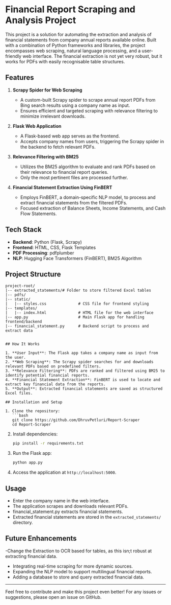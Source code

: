 # Financial Report Scraping and Analysis Project

This project is a solution for automating the extraction and analysis of financial statements from company annual reports available online. Built with a combination of Python frameworks and libraries, the project encompasses web scraping, natural language processing, and a user-friendly web interface.
The financial extraction is not yet very robust, but it works for PDFs with easily recognisable table structures.

## Features

1. **Scrapy Spider for Web Scraping**
   - A custom-built Scrapy spider to scrape annual report PDFs from Bing search results using a company name as input.
   - Ensures efficient and targeted scraping with relevance filtering to minimize irrelevant downloads.

2. **Flask Web Application**
   - A Flask-based web app serves as the frontend.
   - Accepts company names from users, triggering the Scrapy spider in the backend to fetch relevant PDFs.

3. **Relevance Filtering with BM25**
   - Utilizes the BM25 algorithm to evaluate and rank PDFs based on their relevance to financial report queries.
   - Only the most pertinent files are processed further.

4. **Financial Statement Extraction Using FinBERT**
   - Employs FinBERT, a domain-specific NLP model, to process and extract financial statements from the filtered PDFs.
   - Focused extraction of Balance Sheets, Income Statements, and Cash Flow Statements.

## Tech Stack

- **Backend**: Python (Flask, Scrapy)
- **Frontend**: HTML, CSS, Flask Templates
- **PDF Processing**: pdfplumber
- **NLP**: Hugging Face Transformers (FinBERT), BM25 Algorithm

## Project Structure

```
project-root/
|-- extracted_statements/# Folder to store filtered Excel tables
|-- pdfs/
|-- static/
|   |-- styles.css              # CSS file for frontend styling
|-- templates/
|   |-- index.html              # HTML file for the web interface
|-- app.py                      # Main Flask app for handling frontend/backend
|-- financial_statement.py      # Backend script to process and extract data


## How It Works

1. **User Input**: The Flask app takes a company name as input from the user.
2. **Web Scraping**: The Scrapy spider searches for and downloads relevant PDFs based on predefined filters.
3. **Relevance Filtering**: PDFs are ranked and filtered using BM25 to identify potential financial reports.
4. **Financial Statement Extraction**: FinBERT is used to locate and extract key financial data from the reports.
5. **Output**: Extracted financial statements are saved as structured Excel files.

## Installation and Setup

1. Clone the repository:
   ```bash
   git clone https://github.com/DhruvPetluri/Report-Scraper
   cd Report-Scraper
   ```

2. Install dependencies:
   ```bash
   pip install -r requirements.txt
   ```

3. Run the Flask app:
   ```bash
   python app.py
   ```

4. Access the application at `http://localhost:5000`.

## Usage

- Enter the company name in the web interface.
- The application scrapes and downloads relevant PDFs.
- financial_statement.py extracts financial statements.
- Extracted financial statements are stored in the `extracted_statements/` directory.

## Future Enhancements

-Change the Extraction to OCR based for tables, as this isn;t robust at extracting financial data.

- Integrating real-time scraping for more dynamic sources.
- Expanding the NLP model to support multilingual financial reports.
- Adding a database to store and query extracted financial data.



---

Feel free to contribute and make this project even better! For any issues or suggestions, please open an issue on GitHub.

